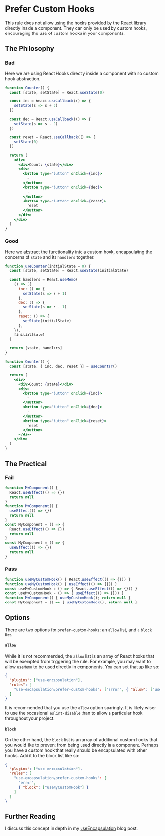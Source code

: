 # Prefer Custom Hooks

This rule does not allow using the hooks provided by the React library directly inside a component. They can only be used by custom hooks, encouraging the use of custom hooks in your components.

## The Philosophy

### Bad

Here we are using React Hooks directly inside a component with no custom hook abstraction.

```jsx
function Counter() {
  const [state, setState] = React.useState(0)

  const inc = React.useCallback(() => {
    setState(s => s + 1)
  })

  const dec = React.useCallback(() => {
    setState(s => s - 1)
  })

  const reset = React.useCallback(() => {
    setState(0)
  })

  return (
    <div>
      <div>Count: {state}</div>
      <div>
        <button type="button" onClick={inc}>
          +
        </button>
        <button type="button" onClick={dec}>
          -
        </button>
        <button type="button" onClick={reset}>
          reset
        </button>
      </div>
    </div>
  )
}
```

### Good

Here we abstract the functionality into a custom hook, encapsulating the concerns of `state` and its `handlers` together.

```jsx
function useCounter(initialState = 0) {
  const [state, setState] = React.useState(initialState)

  const handlers = React.useMemo(
    () => ({
      inc: () => {
        setState(s => s + 1)
      },
      dec: () => {
        setState(s => s - 1)
      },
      reset: () => {
        setState(initialState)
      },
    }),
    [initialState]
  )

  return [state, handlers]
}

function Counter() {
  const [state, { inc, dec, reset }] = useCounter()

  return (
    <div>
      <div>Count: {state}</div>
      <div>
        <button type="button" onClick={inc}>
          +
        </button>
        <button type="button" onClick={dec}>
          -
        </button>
        <button type="button" onClick={reset}>
          reset
        </button>
      </div>
    </div>
  )
}
```

## The Practical

### Fail

```javascript
function MyComponent() {
  React.useEffect(() => {})
  return null
}
function MyComponent() {
  useEffect(() => {})
  return null
}
const MyComponent = () => {
  React.useEffect(() => {})
  return null
}
const MyComponent = () => {
  useEffect(() => {})
  return null
}
```

### Pass

```javascript
function useMyCustomHook() { React.useEffect(() => {})) }
function useMyCustomHook() { useEffect(() => {})) }
const useMyCustomHook = () => { React.useEffect(() => {})) }
const useMyCustomHook = () => { useEffect(() => {})) }
function MyComponent() { useMyCustomHook(); return null }
const MyComponent = () => { useMyCustomHook(); return null }
```

## Options

There are two options for `prefer-custom-hooks`: an `allow` list, and a `block` list.

#### `allow`

While it is not recommended, the `allow` list is an array of React hooks that will be exempted from triggering the rule. For example, you may want to allow `useMemo` to be used directly in components. You can set that up like so:

```json
{
  "plugins": ["use-encapsulation"],
  "rules": [
    "use-encapsulation/prefer-custom-hooks": ["error", { "allow": ["useMemo"] }]
  ]
}
```

It is recommended that you use the `allow` option sparingly. It is likely wiser to use the occasional `eslint-disable` than to allow a particular hook throughout your project.

#### `block`

On the other hand, the `block` list is an array of additional custom hooks that you would like to prevent from being used directly in a component. Perhaps you have a custom hook that really should be encapsulated with other hooks. Add it to the block list like so:

```json
{
  "plugins": ["use-encapsulation"],
  "rules": [
    "use-encapsulation/prefer-custom-hooks": [
      "error",
      { "block": ["useMyCustomHook"] }
    ]
  ]
}
```

## Further Reading

I discuss this concept in depth in my [useEncapsulation](https://kyleshevlin.com/use-encapsulation) blog post.

